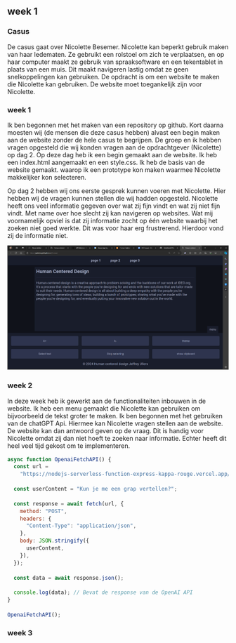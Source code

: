 ## week 1

### Casus

De casus gaat over Nicolette Besemer. Nicolette kan beperkt gebruik maken van haar ledematen. Ze gebruikt een rolstoel om zich te verplaatsen, en op haar computer maakt ze gebruik van spraaksoftware en een tekentablet in plaats van een muis. Dit maakt navigeren lastig omdat ze geen snelkoppelingen kan gebruiken.
De opdracht is om een website te maken die Nicolette kan gebruiken. De website moet toegankelijk zijn voor Nicolette.

### week 1

Ik ben begonnen met het maken van een repository op github. Kort daarna moesten wij (de mensen die deze casus hebben) alvast een begin maken aan de website zonder de hele casus te begrijpen. De groep en ik hebben vragen opgesteld die wij konden vragen aan de opdrachtgever (Nicolette) op dag 2.
Op deze dag heb ik een begin gemaakt aan de website. Ik heb een index.html aangemaakt en een style.css. Ik heb de basis van de website gemaakt. waarop ik een prototype kon maken waarmee Nicolette makkelijker kon selecteren.

Op dag 2 hebben wij ons eerste gesprek kunnen voeren met Nicolette. Hier hebben wij de vragen kunnen stellen die wij hadden opgesteld. Nicolette heeft ons veel informatie gegeven over wat zij fijn vindt en wat zij niet fijn vindt. Met name over hoe slecht zij kan navigeren op websites. Wat mij voornamelijk opviel is dat zij informatie zocht op één website waarbij het zoeken niet goed werkte. Dit was voor haar erg frustrerend. Hierdoor vond zij de informatie niet.

![alt text](image.png)

### week 2

In deze week heb ik gewerkt aan de functionaliteiten inbouwen in de website. Ik heb een menu gemaakt die Nicolette kan gebruiken om bijvoorbeeld de tekst groter te maken. Ik ben begonnen met het gebruiken van de chatGPT Api. Hiermee kan Nicolette vragen stellen aan de website. De website kan dan antwoord geven op de vraag. Dit is handig voor Nicolette omdat zij dan niet hoeft te zoeken naar informatie. Echter heeft dit heel veel tijd gekost om te implementeren.

```js
async function OpenaiFetchAPI() {
  const url =
    "https://nodejs-serverless-function-express-kappa-rouge.vercel.app/api/hello";

  const userContent = "Kun je me een grap vertellen?";

  const response = await fetch(url, {
    method: "POST",
    headers: {
      "Content-Type": "application/json",
    },
    body: JSON.stringify({
      userContent,
    }),
  });

  const data = await response.json();

  console.log(data); // Bevat de response van de OpenAI API
}

OpenaiFetchAPI();
```

### week 3
